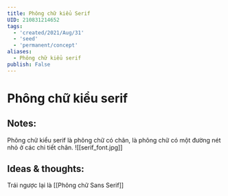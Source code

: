 ```yaml
---
title: Phông chữ kiểu Serif
UID: 210831214652
tags:
  - 'created/2021/Aug/31'
  - 'seed'
  - 'permanent/concept'
aliases:
  - Phông chữ kiểu serif
publish: False
---
```

# Phông chữ kiểu serif

## Notes:
Phông chữ kiểu serif là phông chữ có chân, là phông chữ có một đường nét nhỏ ở các chi tiết chân.
![[serif_font.jpg]]


## Ideas & thoughts:
Trái ngược lại là [[Phông chữ Sans Serif]]
